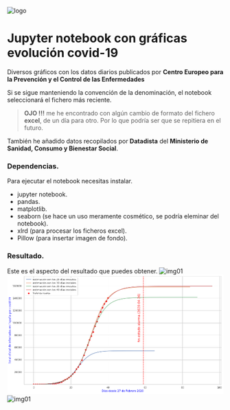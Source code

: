 ![logo](https://raw.github.com/1N0T/images/master/global/1N0T.png)
# Jupyter notebook con gráficas evolución covid-19
Diversos gráficos con los datos diarios publicados por **Centro Europeo para la Prevención y el Control de las Enfermedades**

Si se sigue manteniendo la convención de la denominación, el notebook seleccionará el fichero más reciente.

 > **OJO !!!** me he encontrado con algún cambio de formato del fichero **excel**, de un día para otro. Por lo que podría ser que se repitiera en el futuro.

También he añadido datos recopilados por **Datadista** del **Ministerio de Sanidad, Consumo y Bienestar Social**.

### Dependencias.
Para ejecutar el notebook necesitas instalar.
 * jupyter notebook.
 * pandas.
 * matplotlib.
 * seaborn (se hace un uso meramente cosmético, se podría eleminar del notebook).
 * xlrd (para procesar los ficheros excel).
 * Pillow (para insertar imagen de fondo).
 
### Resultado.
Este es el aspecto del resultado que puedes obtener.
![img01](https://raw.github.com/1N0T/images/master/covid-19/covid-19-spain.png)
![img01](https://raw.githubusercontent.com/1N0T/images/master/covid-19/covid-19-modelo-matematico-spain.png)
![img01](https://raw.github.com/1N0T/images/master/covid-19/covid-19.png)
